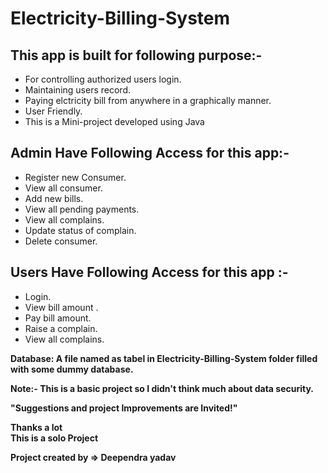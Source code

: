 # Electricity-Billing-System  

## This app is built for following purpose:-  
* For controlling authorized users login.  
* Maintaining users record.  
* Paying elctricity bill from anywhere in a graphically manner.   
* User Friendly.   
* This is a Mini-project developed using Java

## Admin Have Following Access for this app:-  
* Register new Consumer.
* View all consumer.
* Add new bills.  
* View all pending payments.  
* View all complains.
* Update status of complain.
* Delete consumer.    

## Users Have Following Access for this app :-  
* Login.  
* View bill amount .
* Pay bill amount.  
* Raise a complain.
* View all complains.

**Database: A file named as tabel in Electricity-Billing-System folder filled with some dummy database.**

**Note:- This is a basic project so I didn't think much about data security.**

**"Suggestions and project Improvements are Invited!"**  
  
**Thanks a lot**   
**This is a solo Project**

**Project created by => Deependra yadav**

